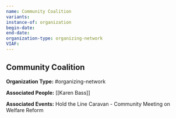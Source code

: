```yaml
---
name: Community Coalition
variants: 
instance-of: organization
begin-date: 
end-date: 
organization-type: organizing-network
VIAF: 
---
```

## Community Coalition

**Organization Type:** #organizing-network

**Associated People:** [[Karen Bass]]

**Associated Events:** Hold the Line Caravan - Community Meeting on Welfare Reform